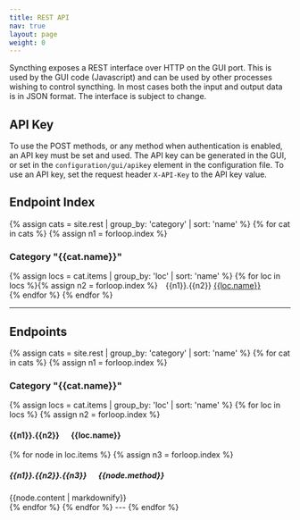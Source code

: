 ```yaml
---
title: REST API
nav: true
layout: page
weight: 0
---
```


Syncthing exposes a REST interface over HTTP on the GUI port. This is used by the GUI code (Javascript) and can be used by other processes wishing to control syncthing. In most cases both the input and output data is in JSON format. The interface is subject to change.

## API Key

To use the POST methods, or any method when authentication is enabled, an API key must be set and used. The API key can be generated in the GUI, or set in the `configuration/gui/apikey` element in the configuration file. To use an API key, set the request header `X-API-Key` to the API key value.

## Endpoint Index

{% assign cats = site.rest | group_by: 'category' | sort: 'name' %}
{% for cat in cats %}
{% assign n1 = forloop.index %}
<h3>Category "{{cat.name}}"</h3>
{% assign locs = cat.items | group_by: 'loc' | sort: 'name' %}
{% for loc in locs %}{% assign n2 = forloop.index %}&emsp;{{n1}}.{{n2}} <a href="#{{loc.name | slugify}}">{{loc.name}}</a><br />{% endfor %}
{% endfor %}

---

## Endpoints

{% assign cats = site.rest | group_by: 'category' | sort: 'name' %}
{% for cat in cats %}
{% assign n1 = forloop.index %}
<h3 id="{{cat.name | slugify}}">Category "{{cat.name}}"</h3>
{% assign locs = cat.items | group_by: 'loc' | sort: 'name' %}
{% for loc in locs %}
{% assign n2 = forloop.index %}
<h4 id="{{loc.name | slugify}}">{{n1}}.{{n2}} &emsp; {{loc.name}}</h4>
{% for node in loc.items %}
{% assign n3 = forloop.index %}
<h5>{{n1}}.{{n2}}.{{n3}} &emsp; {{node.method}}</h5>
<div>
{{node.content | markdownify}}
</div>
{% endfor %}
{% endfor %}
---
{% endfor %}
